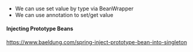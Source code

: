 ####

* We can use set value by type via BeanWrapper
* We can use annotation to set/get value


#### Injecting Prototype Beans
https://www.baeldung.com/spring-inject-prototype-bean-into-singleton